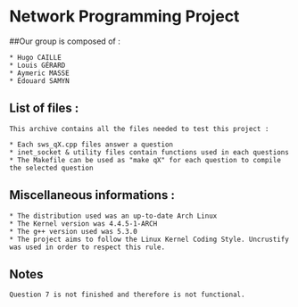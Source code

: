 # Network Programming Project
##Our group is composed of :

	* Hugo CAILLE
	* Louis GÉRARD
	* Aymeric MASSE
	* Édouard SAMYN

## List of files :
	This archive contains all the files needed to test this project :

	* Each sws_qX.cpp files answer a question
	* inet_socket & utility files contain functions used in each questions
	* The Makefile can be used as "make qX" for each question to compile the selected question

## Miscellaneous informations :
	* The distribution used was an up-to-date Arch Linux
	* The Kernel version was 4.4.5-1-ARCH
	* The g++ version used was 5.3.0
	* The project aims to follow the Linux Kernel Coding Style. Uncrustify was used in order to respect this rule.

## Notes
	Question 7 is not finished and therefore is not functional.
